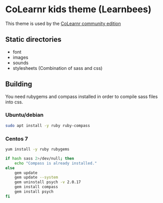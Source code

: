 # CoLearnr kids theme (Learnbees)

This theme is used by the [CoLearnr community edition](https://github.com/colearnr/colearnr)

## Static directories

- font
- images
- sounds
- stylesheets (Combination of sass and css)

## Building

You need rubygems and compass installed in order to compile sass files into css.

### Ubuntu/debian
```bash
sudo apt install -y ruby ruby-compass
```

### Centos 7
```bash
yum install -y ruby rubygems

if hash sass 2>/dev/null; then
    echo "Compass is already installed."
else
    gem update
    gem update --system
    gem uninstall psych -v 2.0.17
    gem install compass
    gem install psych
fi
```
